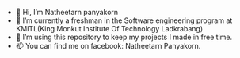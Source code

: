 - 👋 Hi, I’m Natheetarn panyakorn 
- 🌱 I’m currently a freshman in the Software engineering program at KMITL(King Monkut Institute Of Technology Ladkrabang)
- 💞️ I’m using this repository to keep my projects I made in free time.
- 📫 You can find me on facebook: Natheetarn Panyakorn.

<!---
natheetarn/natheetarn is a ✨ special ✨ repository because its `README.md` (this file) appears on your GitHub profile.
You can click the Preview link to take a look at your changes.
--->
